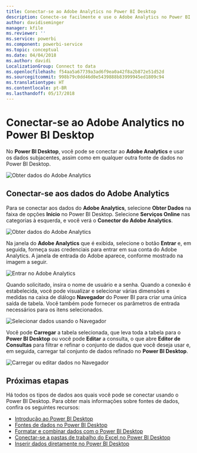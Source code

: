 ```yaml
---
title: Conectar-se ao Adobe Analytics no Power BI Desktop
description: Conecte-se facilmente e use o Adobe Analytics no Power BI Desktop
author: davidiseminger
manager: kfile
ms.reviewer: ''
ms.service: powerbi
ms.component: powerbi-service
ms.topic: conceptual
ms.date: 04/04/2018
ms.author: davidi
LocalizationGroup: Connect to data
ms.openlocfilehash: f54aa5a67739a3ad6f9ea0a42f8a2b872e51d52d
ms.sourcegitcommit: 998b79c0dd46d0e5439888b83999945ed1809c94
ms.translationtype: HT
ms.contentlocale: pt-BR
ms.lasthandoff: 05/17/2018
---
```

# <a name="connect-to-adobe-analytics-in-power-bi-desktop"></a>Conectar-se ao Adobe Analytics no Power BI Desktop 
No **Power BI Desktop**, você pode se conectar ao **Adobe Analytics** e usar os dados subjacentes, assim como em qualquer outra fonte de dados no Power BI Desktop. 

![Obter dados do Adobe Analytics](media/desktop-connect-adobe-analytics/connect-adobe-analytics_01.png)

## <a name="connect-to-adobe-analytics-data"></a>Conectar-se aos dados do Adobe Analytics
Para se conectar aos dados do **Adobe Analytics**, selecione **Obter Dados** na faixa de opções **Início** no Power BI Desktop. Selecione **Serviços Online** nas categorias à esquerda, e você verá o **Conector do Adobe Analytics**.

![Obter dados do Adobe Analytics](media/desktop-connect-adobe-analytics/connect-adobe-analytics_01.png)

Na janela do **Adobe Analytics** que é exibida, selecione o botão **Entrar** e, em seguida, forneça suas credenciais para entrar em sua conta do Adobe Analytics. A janela de entrada do Adobe aparece, conforme mostrado na imagem a seguir.

![Entrar no Adobe Analytics](media/desktop-connect-adobe-analytics/connect-adobe-analytics_03.png)

Quando solicitado, insira o nome de usuário e a senha. Quando a conexão é estabelecida, você pode visualizar e selecionar várias dimensões e medidas na caixa de diálogo **Navegador** do Power BI para criar uma única saída de tabela. Você também pode fornecer os parâmetros de entrada necessários para os itens selecionados. 

![Selecionar dados usando o Navegador](media/desktop-connect-adobe-analytics/connect-adobe-analytics_04.png)

Você pode **Carregar** a tabela selecionada, que leva toda a tabela para o **Power BI Desktop** ou você pode **Editar** a consulta, o que abre **Editor de Consultas** para filtrar e refinar o conjunto de dados que você deseja usar e, em seguida, carregar tal conjunto de dados refinado no **Power BI Desktop**.

![Carregar ou editar dados no Navegador](media/desktop-connect-adobe-analytics/connect-adobe-analytics_05.png)


## <a name="next-steps"></a>Próximas etapas
Há todos os tipos de dados aos quais você pode se conectar usando o Power BI Desktop. Para obter mais informações sobre fontes de dados, confira os seguintes recursos:

* [Introdução ao Power BI Desktop](desktop-getting-started.md)
* [Fontes de dados no Power BI Desktop](desktop-data-sources.md)
* [Formatar e combinar dados com o Power BI Desktop](desktop-shape-and-combine-data.md)
* [Conectar-se a pastas de trabalho do Excel no Power BI Desktop](desktop-connect-excel.md)   
* [Inserir dados diretamente no Power BI Desktop](desktop-enter-data-directly-into-desktop.md)   

